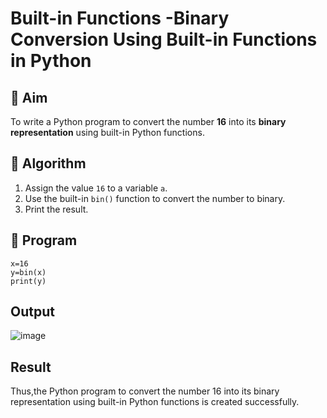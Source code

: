 # Built-in Functions -Binary Conversion Using Built-in Functions in Python

## 🎯 Aim
To write a Python program to convert the number **16** into its **binary representation** using built-in Python functions.

## 🧠 Algorithm
1. Assign the value `16` to a variable `a`.
2. Use the built-in `bin()` function to convert the number to binary.
3. Print the result.

## 🧾 Program

```
x=16
y=bin(x)
print(y)
```

## Output
![image](https://github.com/user-attachments/assets/26d5f74b-cb6c-48c8-91c6-517f0e82499d)

## Result
Thus,the Python program to convert the number 16 into its binary representation using built-in Python functions is created successfully.
